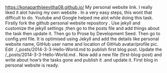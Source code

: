 https://konaparthijeevitha08.github.io/
My personal website link.
I really liked it alot having my own website .
In a very easy steps, this wont that difficult to do.
Youtube and Google helped me alot while doing this task.
Firstly fork the github personal website repository .
Use jekyll and customize the jekyll settings ;then go to the posts file and add things about the task then update it.
Then go to Prose by Development Seed.
Then go to config.yml file. It is optimised using Jekyll and add the details like personal website name, GitHub user name and location of GitHub avatar/profile pic.
Edit  /_posts/2014-3-3-Hello-World.md to publish first blog post.
Update the /_posts/2014-3-3-Hello-World.md .
Now add a new file (first-blog-post) and write about how’s the tasks gone and publish it .and update it.
First blog in personal website is ready.
